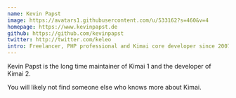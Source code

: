 ```yaml
---
name: Kevin Papst
image: https://avatars1.githubusercontent.com/u/533162?s=460&v=4
homepage: https://www.kevinpapst.de
github: https://github.com/kevinpapst
twitter: http://twitter.com/keleo
intro: Freelancer, PHP professional and Kimai core developer since 2007
---
```


Kevin Papst is the long time maintainer of  Kimai 1 and the developer of Kimai 2.

You will likely not find someone else who knows more about Kimai.
